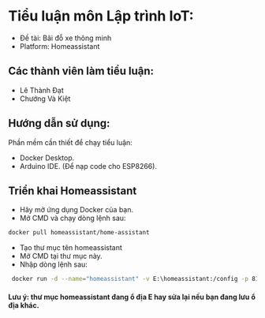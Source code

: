 # Tiểu luận môn Lập trình IoT: 
- Đề tài: Bãi đỗ xe thông minh
- Platform: Homeassistant
## Các thành viên làm tiểu luận:
- Lê Thành Đạt
- Chướng Và Kiệt
## Hướng dẫn sử dụng:
Phần mềm cần thiết để chạy tiểu luận:
- Docker Desktop.
- Arduino IDE. (Để nạp code cho ESP8266).
## Triển khai Homeassistant
- Hãy mở ứng dụng Docker của bạn.
- Mở CMD và chạy dòng lệnh sau:
```sh
docker pull homeassistant/home-assistant
 ```
- Tạo thư mục tên homeassistant
- Mở CMD tại thư mục này.
- Nhập dòng lệnh sau: 
```sh
 docker run -d --name="homeassistant" -v E:\homeassistant:/config -p 8123:8123 homeassistant/home-assistant:latest
```
#### Lưu ý: thư mục homeassistant đang ổ địa E hay sửa lại nếu bạn đang lưu ổ địa khác.

